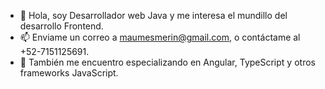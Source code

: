 - 👋 Hola, soy Desarrollador web Java y me interesa el mundillo del desarrollo Frontend.
- 📫 Enviame un correo a maumesmerin@gmail.com, o contáctame al +52-7151125691.
- 📖 También me encuentro especializando en Angular, TypeScript y otros frameworks JavaScript.
